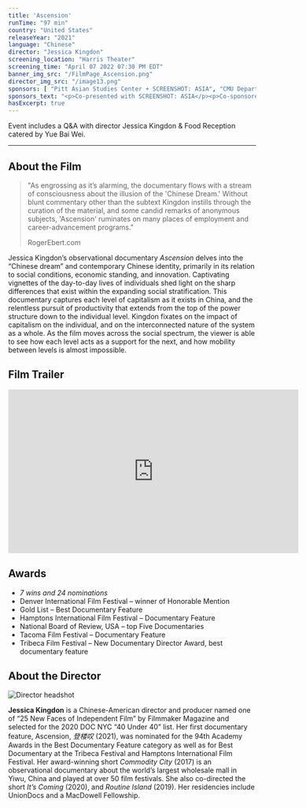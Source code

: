 ```yaml
---
title: 'Ascension'
runTime: "97 min"
country: "United States"
releaseYear: "2021"
language: "Chinese"
director: "Jessica Kingdon"
screening_location: "Harris Theater"
screening_time: "April 07 2022 07:30 PM EDT"
banner_img_src: "/FilmPage_Ascension.png"
director_img_src: "/image13.png"
sponsors: [ "Pitt Asian Studies Center + SCREENSHOT: ASIA", "CMU Department of Modern Languages", "CMU Center for Student Diversity and Inclusion", "CMU Feminists Engaged in Multicultural Matters and Education (FEMME)" ]
sponsors_text: "<p>Co-presented with SCREENSHOT: ASIA</p><p>Co-sponsored by Pitt’s Asian Studies Center, and CMU’s Department of Modern Languages, Center for Student Diversity and Inclusion, and Feminists Engaged in Multicultural Matters and Education.</p>"
hasExcerpt: true
---
```


Event includes a Q&A with director Jessica Kingdon & Food Reception catered by Yue Bai Wei.

---

<section>

## About the Film

<blockquote class="blockquote">
  <p class="mb-0">"As engrossing as it’s alarming, the documentary flows with a stream of consciousness about the illusion of the 'Chinese Dream.' Without blunt commentary other than the subtext Kingdon instills through the curation of the material, and some candid remarks of anonymous subjects, 'Ascension' ruminates on many places of employment and career-advancement programs."</p>
  <p class="blockquote-footer">RogerEbert.com</p>
</blockquote>

Jessica Kingdon’s observational documentary *Ascension* delves into the “Chinese dream” and contemporary Chinese identity, primarily in its relation to social conditions, economic standing, and innovation. Captivating vignettes of the day-to-day lives of individuals shed light on the sharp differences that exist within the expanding social stratification. This documentary captures each level of capitalism as it exists in China, and the relentless pursuit of productivity that extends from the top of the power structure down to the individual level. Kingdon fixates on the impact of capitalism on the individual, and on the interconnected nature of the system as a whole.  As the film moves across the social spectrum, the viewer is able to see how each level acts as a support for the next, and how mobility between levels is almost impossible.

</section>

<section>

## Film Trailer

<div class="trailer-container">
    <iframe width="590" height="332" src="https://www.youtube.com/embed/ojRgr6h68IQ" title="YouTube video player" frameborder="0" allow="accelerometer; autoplay; clipboard-write; encrypted-media; gyroscope; picture-in-picture" allowfullscreen></iframe>
</div>

</section>

<section>

## Awards

- *7 wins and 24 nominations*
- Denver International Film Festival – winner of Honorable Mention
- Gold List – Best Documentary Feature
- Hamptons International Film Festival – Documentary Feature
- National Board of Review, USA – top Five Documentaries
- Tacoma Film Festival – Documentary Feature
- Tribeca Film Festival – New Documentary Director Award, best documentary feature

</section>

<section>

## About the Director

![Director headshot]($basePublicPath$/assets/films/director_headshots/image13.png)

**Jessica Kingdon** is a Chinese-American director and producer named one of “25 New Faces of Independent Film” by Filmmaker Magazine and selected for the 2020 DOC NYC “40 Under 40” list. Her first documentary feature, Ascension,  *登楼叹* (2021), was nominated for the 94th Academy Awards in the Best Documentary Feature category as well as for Best Documentary at the Tribeca Festival and Hamptons International Film Festival. Her award-winning short *Commodity City* (2017) is an observational documentary about the world’s largest wholesale mall in Yiwu, China and played at over 50 film festivals. She also co-directed the short *It’s Coming* (2020), and *Routine Island* (2019). Her residencies include UnionDocs and a MacDowell Fellowship. 



</section>
